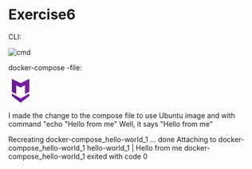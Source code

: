 # Exercise6

CLI:

![cmd](https://github.com/harrinupponen/docker-course/images/compose-hello-world-cmd.png "CMD")

docker-compose -file:

![alt text](https://github.com/adam-p/markdown-here/raw/master/src/common/images/icon48.png "Logo Title Text 1")


I made the change to the compose file to use Ubuntu image and with command "echo "Hello from me"
Well, it says "Hello from me"

Recreating docker-compose_hello-world_1 ... done                                                                                                         Attaching to docker-compose_hello-world_1
hello-world_1  | Hello from me
docker-compose_hello-world_1 exited with code 0
